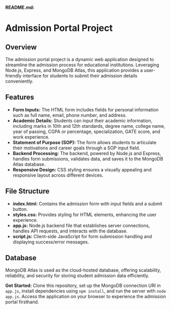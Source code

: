 **README.md:**

# Admission Portal Project

## Overview

The admission portal project is a dynamic web application designed to streamline the admission process for educational institutions. Leveraging Node.js, Express, and MongoDB Atlas, this application provides a user-friendly interface for students to submit their admission details conveniently.

## Features

- **Form Inputs:** The HTML form includes fields for personal information such as full name, email, phone number, and address.
- **Academic Details:** Students can input their academic information, including marks in 10th and 12th standards, degree name, college name, year of passing, CGPA or percentage, specialization, GATE score, and work experience.
- **Statement of Purpose (SOP):** The form allows students to articulate their motivations and career goals through a SOP input field.
- **Backend Processing:** The backend, powered by Node.js and Express, handles form submissions, validates data, and saves it to the MongoDB Atlas database.
- **Responsive Design:** CSS styling ensures a visually appealing and responsive layout across different devices.

## File Structure

- **index.html:** Contains the admission form with input fields and a submit button.
- **styles.css:** Provides styling for HTML elements, enhancing the user experience.
- **app.js:** Node.js backend file that establishes server connections, handles API requests, and interacts with the database.
- **script.js:** Client-side JavaScript for form submission handling and displaying success/error messages.

## Database

MongoDB Atlas is used as the cloud-hosted database, offering scalability, reliability, and security for storing student admission data efficiently.

**Get Started:** Clone this repository, set up the MongoDB connection URI in `app.js`, install dependencies using `npm install`, and run the server with `node app.js`. Access the application on your browser to experience the admission portal firsthand.
